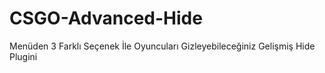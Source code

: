 # CSGO-Advanced-Hide
Menüden 3 Farklı Seçenek İle Oyuncuları Gizleyebileceğiniz Gelişmiş Hide Plugini
